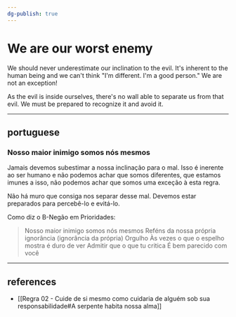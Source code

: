 ```yaml
---
dg-publish: true
---
```

# We are our worst enemy

We should never underestimate our inclination to the evil. It's inherent to the human being and we can't think "I'm different. I'm a good person." We are not an exception!

As the evil is inside ourselves, there's no wall able to separate us from that evil. We must be prepared to recognize it and avoid it.

---

## portuguese

### Nosso maior inimigo somos nós mesmos

Jamais devemos subestimar a nossa inclinação para o mal. Isso é inerente ao ser humano e não podemos achar que somos diferentes, que estamos imunes a isso, não podemos achar que somos uma exceção à esta regra.

Não há muro que consiga nos separar desse mal. Devemos estar preparados para percebê-lo e evitá-lo.

Como diz o B-Negão em Prioridades:

> Nosso maior inimigo somos nós mesmos
> Reféns da nossa própria ignorância
> (ignorância da própria)
> Orgulho
> Às vezes o que o espelho mostra é duro de ver
> Admitir que o que tu critica
> É bem parecido com você

---

## references

- [[Regra 02 - Cuide de si mesmo como cuidaria de alguém sob sua responsabilidade#A serpente habita nossa alma]]